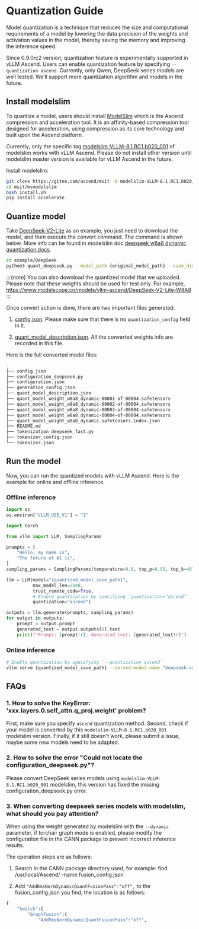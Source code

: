 # Quantization Guide

Model quantization is a technique that reduces the size and computational requirements of a model by lowering the data precision of the weights and activation values in the model, thereby saving the memory and improving the inference speed.

Since 0.9.0rc2 version, quantization feature is experimentally supported in vLLM Ascend. Users can enable quantization feature by specifying `--quantization ascend`. Currently, only Qwen, DeepSeek series models are well tested. We’ll support more quantization algorithm and models in the future.

## Install modelslim

To quantize a model, users should install [ModelSlim](https://gitee.com/ascend/msit/blob/master/msmodelslim/README.md) which is the Ascend compression and acceleration tool. It is an affinity-based compression tool designed for acceleration, using compression as its core technology and built upon the Ascend platform.

Currently, only the specific tag [modelslim-VLLM-8.1.RC1.b020_001](https://gitee.com/ascend/msit/blob/modelslim-VLLM-8.1.RC1.b020_001/msmodelslim/README.md) of modelslim works with vLLM Ascend. Please do not install other version until modelslim master version is available for vLLM Ascend in the future.

Install modelslim:

```bash
git clone https://gitee.com/ascend/msit -b modelslim-VLLM-8.1.RC1.b020_001
cd msit/msmodelslim
bash install.sh
pip install accelerate
```

## Quantize model

Take [DeepSeek-V2-Lite](https://modelscope.cn/models/deepseek-ai/DeepSeek-V2-Lite) as an example, you just need to download the model, and then execute the convert command. The command is shown below. More info can be found in modelslim doc [deepseek w8a8 dynamic quantization docs](https://gitee.com/ascend/msit/blob/modelslim-VLLM-8.1.RC1.b020_001/msmodelslim/example/DeepSeek/README.md#deepseek-v2-w8a8-dynamic%E9%87%8F%E5%8C%96).

```bash
cd example/DeepSeek
python3 quant_deepseek.py --model_path {original_model_path} --save_directory {quantized_model_save_path} --device_type cpu --act_method 2 --w_bit 8 --a_bit 8  --is_dynamic True
```

:::{note}
You can also download the quantized model that we uploaded. Please note that these weights should be used for test only. For example, https://www.modelscope.cn/models/vllm-ascend/DeepSeek-V2-Lite-W8A8
:::

Once convert action is done, there are two important files generated.

1. [config.json](https://www.modelscope.cn/models/vllm-ascend/DeepSeek-V2-Lite-W8A8/file/view/master/config.json?status=1). Please make sure that there is no `quantization_config` field in it.

2. [quant_model_description.json](https://www.modelscope.cn/models/vllm-ascend/DeepSeek-V2-Lite-W8A8/file/view/master/quant_model_description.json?status=1). All the converted weights info are recorded in this file.

Here is the full converted model files:

```bash
.
├── config.json
├── configuration_deepseek.py
├── configuration.json
├── generation_config.json
├── quant_model_description.json
├── quant_model_weight_w8a8_dynamic-00001-of-00004.safetensors
├── quant_model_weight_w8a8_dynamic-00002-of-00004.safetensors
├── quant_model_weight_w8a8_dynamic-00003-of-00004.safetensors
├── quant_model_weight_w8a8_dynamic-00004-of-00004.safetensors
├── quant_model_weight_w8a8_dynamic.safetensors.index.json
├── README.md
├── tokenization_deepseek_fast.py
├── tokenizer_config.json
└── tokenizer.json
```

## Run the model

Now, you can run the quantized models with vLLM Ascend. Here is the example for online and offline inference.

### Offline inference

```python
import os
os.environ["VLLM_USE_V1"] = "1"

import torch

from vllm import LLM, SamplingParams

prompts = [
    "Hello, my name is",
    "The future of AI is",
]
sampling_params = SamplingParams(temperature=0.6, top_p=0.95, top_k=40)

llm = LLM(model="{quantized_model_save_path}",
          max_model_len=2048,
          trust_remote_code=True,
          # Enable quantization by specifying `quantization="ascend"`
          quantization="ascend")

outputs = llm.generate(prompts, sampling_params)
for output in outputs:
    prompt = output.prompt
    generated_text = output.outputs[0].text
    print(f"Prompt: {prompt!r}, Generated text: {generated_text!r}")
```

### Online inference

```bash
# Enable quantization by specifying `--quantization ascend`
vllm serve {quantized_model_save_path} --served-model-name "deepseek-v2-lite-w8a8" --max-model-len 2048 --quantization ascend --trust-remote-code
```

## FAQs

### 1. How to solve the KeyError: 'xxx.layers.0.self_attn.q_proj.weight' problem?

First, make sure you specify `ascend` quantization method. Second, check if your model is converted by this `modelslim-VLLM-8.1.RC1.b020_001` modelslim version. Finally, if it still doesn't work, please
submit a issue, maybe some new models need to be adapted.

### 2. How to solve the error "Could not locate the configuration_deepseek.py"?

Please convert DeepSeek series models using `modelslim-VLLM-8.1.RC1.b020_001` modelslim, this version has fixed the missing configuration_deepseek.py error.

### 3. When converting deepseek series models with modelslim, what should you pay attention?

When using the weight generated by modelslim with the `--dynamic` parameter, if torchair graph mode is enabled, please modify the configuration file in the CANN package to prevent incorrect inference results.

The operation steps are as follows:

1. Search in the CANN package directory used, for example:
find /usr/local/Ascend/ -name fusion_config.json

2. Add `"AddRmsNormDynamicQuantFusionPass":"off",` to the fusion_config.json you find, the location is as follows:

```bash
{
    "Switch":{
        "GraphFusion":{
            "AddRmsNormDynamicQuantFusionPass":"off",
```
